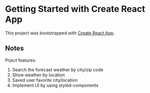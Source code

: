 # Getting Started with Create React App

This project was bootstrapped with [Create React App](https://github.com/facebook/create-react-app).

## Notes

Prject features:

1. Search the forecast weather by city/zip code
2. Show weather by location
3. Saved user favorite city/location
4. Implement UI by using styled-components

